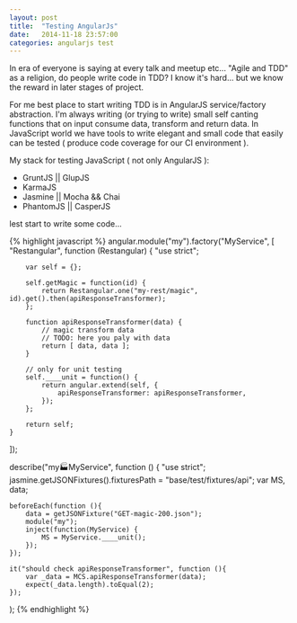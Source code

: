 ```yaml
---
layout: post
title:  "Testing AngularJs"
date:   2014-11-18 23:57:00
categories: angularjs test
---
```

In era of everyone is saying at every talk and meetup etc... "Agile and TDD" as a religion,
do people write code in TDD? I know it's hard... but we know the reward in later stages of project.

For me best place to start writing TDD is in AngularJS service/factory abstraction.
I'm always writing (or trying to write) small self canting functions that on input consume data,
transform and return data. In JavaScript world we have tools to write elegant and small code that
easily can be tested ( produce code coverage for our CI environment ).

My stack for testing JavaScript ( not only AngularJS ):
 - GruntJS || GlupJS
 - KarmaJS
 - Jasmine || Mocha && Chai
 - PhantomJS || CasperJS

lest start to write some code...

{% highlight javascript %}
angular.module("my").factory("MyService", [
    "Restangular",
    function (Restangular) {
        "use strict";

        var self = {};

        self.getMagic = function(id) {
            return Restangular.one("my-rest/magic", id).get().then(apiResponseTransformer);
        };

        function apiResponseTransformer(data) {
            // magic transform data
            // TODO: here you paly with data
            return [ data, data ];
        }

        // only for unit testing
        self.____unit = function() {
            return angular.extend(self, {
                apiResponseTransformer: apiResponseTransformer,
            });
        };

        return self;
    }
]);

describe("my:factory:MyService", function () {
    "use strict";
    jasmine.getJSONFixtures().fixturesPath = "base/test/fixtures/api";
    var MS, data;

    beforeEach(function (){
        data = getJSONFixture("GET-magic-200.json");
        module("my");
        inject(function(MyService) {
            MS = MyService.____unit();
        });
    });

    it("should check apiResponseTransformer", function (){
        var _data = MCS.apiResponseTransformer(data);
        expect(_data.length).toEqual(2);
    });

);
{% endhighlight %}
